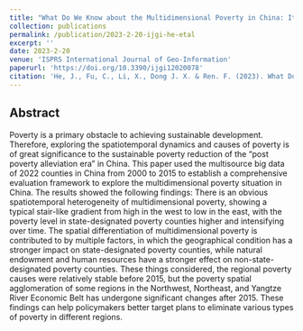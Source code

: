 ```yaml
---
title: "What Do We Know about the Multidimensional Poverty in China: Its Causes, Dynamics, and Implications for Sustainability"
collection: publications
permalink: /publication/2023-2-20-ijgi-he-etal
excerpt: ''
date: 2023-2-20
venue: 'ISPRS International Journal of Geo-Information'
paperurl: 'https://doi.org/10.3390/ijgi12020078'
citation: 'He, J., Fu, C., Li, X., Dong J. X. & Ren. F. (2023). What Do We Know about the Multidimensional Poverty in China: Its Causes, Dynamics, and Implications for Sustainability. ISPRS International Journal of Geo-Information.'
---
```


## Abstract

Poverty is a primary obstacle to achieving sustainable development. Therefore, exploring the spatiotemporal dynamics and causes of poverty is of great significance to the sustainable poverty reduction of the “post poverty alleviation era” in China. This paper used the multisource big data of 2022 counties in China from 2000 to 2015 to establish a comprehensive evaluation framework to explore the multidimensional poverty situation in China. The results showed the following findings: There is an obvious spatiotemporal heterogeneity of multidimensional poverty, showing a typical stair-like gradient from high in the west to low in the east, with the poverty level in state-designated poverty counties higher and intensifying over time. The spatial differentiation of multidimensional poverty is contributed to by multiple factors, in which the geographical condition has a stronger impact on state-designated poverty counties, while natural endowment and human resources have a stronger effect on non-state-designated poverty counties. These things considered, the regional poverty causes were relatively stable before 2015, but the poverty spatial agglomeration of some regions in the Northwest, Northeast, and Yangtze River Economic Belt has undergone significant changes after 2015. These findings can help policymakers better target plans to eliminate various types of poverty in different regions.